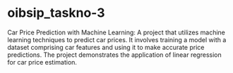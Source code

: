 # oibsip_taskno-3
Car Price Prediction with Machine Learning:  A project that utilizes machine learning techniques to predict car prices. It involves training a model with a dataset comprising car features and using it to make accurate price predictions. The project demonstrates the application of linear regression for car price estimation.
